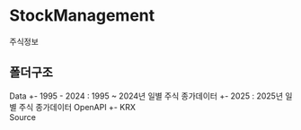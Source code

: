# StockManagement
주식정보

## 폴더구조

Data
  +- 1995 - 2024    : 1995 ~ 2024년 일별 주식 종가데이터
  +- 2025           : 2025년 일별 주식 종가데이터
OpenAPI
  +- KRX        
Source

